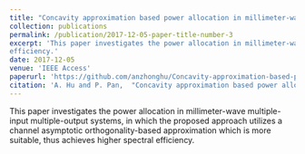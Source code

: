 ```yaml
---
title: "Concavity approximation based power allocation in millimeter-wave MIMO systems"
collection: publications
permalink: /publication/2017-12-05-paper-title-number-3
excerpt: 'This paper investigates the power allocation in millimeter-wave multiple-input multiple-output systems, in which the proposed approach utilizes a channel asymptotic orthogonality-based approximation which is more suitable, thus achieves higher spectral
efficiency.'
date: 2017-12-05
venue: 'IEEE Access'
paperurl: 'https://github.com/anzhonghu/Concavity-approximation-based-power-allocation-in-millimeter-wave-MIMO-systems'
citation: 'A. Hu and P. Pan,  "Concavity approximation based power allocation in millimeter-wave MIMO systems," <i>IEEE Access</i>, vol. 5, pp. 25731-25740, Dec. 2017.'
---
```

This paper investigates the power allocation in millimeter-wave multiple-input multiple-output systems, in which the proposed approach utilizes a channel asymptotic orthogonality-based approximation which is more suitable, thus achieves higher spectral
efficiency.
